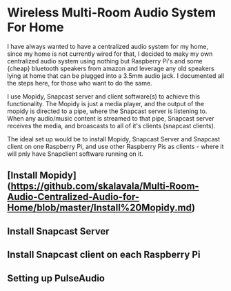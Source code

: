 # Wireless Multi-Room Audio System For Home

I have always wanted to have a centralized audio system for my home, since my home is not currently wired for that, I decided to maky my own centralized audio system using nothing but Raspberry Pi's and some {cheap} bluetooth speakers from amazon and leverage any old speakers lying at home that can be plugged into a 3.5mm audio jack. I documented all the steps here, for those who want to do the same.

I use Mopidy, Snapcast server and client software(s) to achieve this functionality. The Mopidy is just a media player, and the output of the mopidy is directed to a pipe, where the Snapcast server is listening to. When any audio/music content is streamed to that pipe, Snapcast server receives the media, and broascasts to all of it's clients (snapcast clients).

The ideal set up would be to install Mopidy, Snapcast Server and Snapcast client on one Raspberry Pi, and use other Raspberry Pis as clients - where it will pnly have Snapclient software running on it.  

## [Install Mopidy] (https://github.com/skalavala/Multi-Room-Audio-Centralized-Audio-for-Home/blob/master/Install%20Mopidy.md)

## Install Snapcast Server

## Install Snapcast client on each Raspberry Pi

## Setting up PulseAudio
